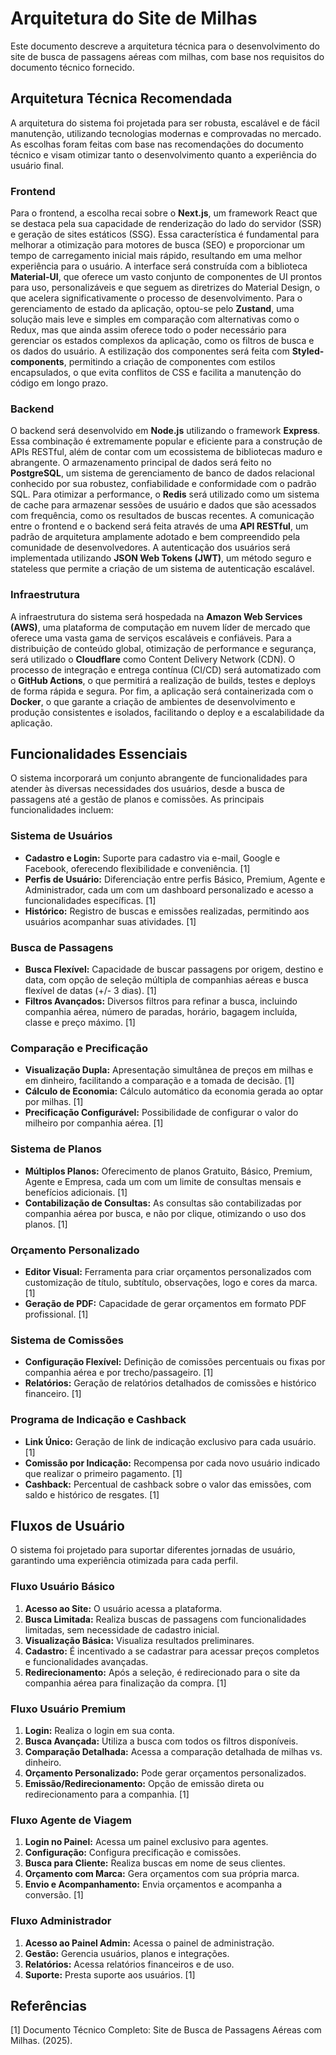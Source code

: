 # Arquitetura do Site de Milhas

Este documento descreve a arquitetura técnica para o desenvolvimento do site de busca de passagens aéreas com milhas, com base nos requisitos do documento técnico fornecido.

## Arquitetura Técnica Recomendada

A arquitetura do sistema foi projetada para ser robusta, escalável e de fácil manutenção, utilizando tecnologias modernas e comprovadas no mercado. As escolhas foram feitas com base nas recomendações do documento técnico e visam otimizar tanto o desenvolvimento quanto a experiência do usuário final.

### Frontend

Para o frontend, a escolha recai sobre o **Next.js**, um framework React que se destaca pela sua capacidade de renderização do lado do servidor (SSR) e geração de sites estáticos (SSG). Essa característica é fundamental para melhorar a otimização para motores de busca (SEO) e proporcionar um tempo de carregamento inicial mais rápido, resultando em uma melhor experiência para o usuário. A interface será construída com a biblioteca **Material-UI**, que oferece um vasto conjunto de componentes de UI prontos para uso, personalizáveis e que seguem as diretrizes do Material Design, o que acelera significativamente o processo de desenvolvimento. Para o gerenciamento de estado da aplicação, optou-se pelo **Zustand**, uma solução mais leve e simples em comparação com alternativas como o Redux, mas que ainda assim oferece todo o poder necessário para gerenciar os estados complexos da aplicação, como os filtros de busca e os dados do usuário. A estilização dos componentes será feita com **Styled-components**, permitindo a criação de componentes com estilos encapsulados, o que evita conflitos de CSS e facilita a manutenção do código em longo prazo.

### Backend

O backend será desenvolvido em **Node.js** utilizando o framework **Express**. Essa combinação é extremamente popular e eficiente para a construção de APIs RESTful, além de contar com um ecossistema de bibliotecas maduro e abrangente. O armazenamento principal de dados será feito no **PostgreSQL**, um sistema de gerenciamento de banco de dados relacional conhecido por sua robustez, confiabilidade e conformidade com o padrão SQL. Para otimizar a performance, o **Redis** será utilizado como um sistema de cache para armazenar sessões de usuário e dados que são acessados com frequência, como os resultados de buscas recentes. A comunicação entre o frontend e o backend será feita através de uma **API RESTful**, um padrão de arquitetura amplamente adotado e bem compreendido pela comunidade de desenvolvedores. A autenticação dos usuários será implementada utilizando **JSON Web Tokens (JWT)**, um método seguro e stateless que permite a criação de um sistema de autenticação escalável.

### Infraestrutura

A infraestrutura do sistema será hospedada na **Amazon Web Services (AWS)**, uma plataforma de computação em nuvem líder de mercado que oferece uma vasta gama de serviços escaláveis e confiáveis. Para a distribuição de conteúdo global, otimização de performance e segurança, será utilizado o **Cloudflare** como Content Delivery Network (CDN). O processo de integração e entrega contínua (CI/CD) será automatizado com o **GitHub Actions**, o que permitirá a realização de builds, testes e deploys de forma rápida e segura. Por fim, a aplicação será containerizada com o **Docker**, o que garante a criação de ambientes de desenvolvimento e produção consistentes e isolados, facilitando o deploy e a escalabilidade da aplicação.



## Funcionalidades Essenciais

O sistema incorporará um conjunto abrangente de funcionalidades para atender às diversas necessidades dos usuários, desde a busca de passagens até a gestão de planos e comissões. As principais funcionalidades incluem:

### Sistema de Usuários

- **Cadastro e Login:** Suporte para cadastro via e-mail, Google e Facebook, oferecendo flexibilidade e conveniência. [1]
- **Perfis de Usuário:** Diferenciação entre perfis Básico, Premium, Agente e Administrador, cada um com um dashboard personalizado e acesso a funcionalidades específicas. [1]
- **Histórico:** Registro de buscas e emissões realizadas, permitindo aos usuários acompanhar suas atividades. [1]

### Busca de Passagens

- **Busca Flexível:** Capacidade de buscar passagens por origem, destino e data, com opção de seleção múltipla de companhias aéreas e busca flexível de datas (+/- 3 dias). [1]
- **Filtros Avançados:** Diversos filtros para refinar a busca, incluindo companhia aérea, número de paradas, horário, bagagem incluída, classe e preço máximo. [1]

### Comparação e Precificação

- **Visualização Dupla:** Apresentação simultânea de preços em milhas e em dinheiro, facilitando a comparação e a tomada de decisão. [1]
- **Cálculo de Economia:** Cálculo automático da economia gerada ao optar por milhas. [1]
- **Precificação Configurável:** Possibilidade de configurar o valor do milheiro por companhia aérea. [1]

### Sistema de Planos

- **Múltiplos Planos:** Oferecimento de planos Gratuito, Básico, Premium, Agente e Empresa, cada um com um limite de consultas mensais e benefícios adicionais. [1]
- **Contabilização de Consultas:** As consultas são contabilizadas por companhia aérea por busca, e não por clique, otimizando o uso dos planos. [1]

### Orçamento Personalizado

- **Editor Visual:** Ferramenta para criar orçamentos personalizados com customização de título, subtítulo, observações, logo e cores da marca. [1]
- **Geração de PDF:** Capacidade de gerar orçamentos em formato PDF profissional. [1]

### Sistema de Comissões

- **Configuração Flexível:** Definição de comissões percentuais ou fixas por companhia aérea e por trecho/passageiro. [1]
- **Relatórios:** Geração de relatórios detalhados de comissões e histórico financeiro. [1]

### Programa de Indicação e Cashback

- **Link Único:** Geração de link de indicação exclusivo para cada usuário. [1]
- **Comissão por Indicação:** Recompensa por cada novo usuário indicado que realizar o primeiro pagamento. [1]
- **Cashback:** Percentual de cashback sobre o valor das emissões, com saldo e histórico de resgates. [1]

## Fluxos de Usuário

O sistema foi projetado para suportar diferentes jornadas de usuário, garantindo uma experiência otimizada para cada perfil.

### Fluxo Usuário Básico

1.  **Acesso ao Site:** O usuário acessa a plataforma.
2.  **Busca Limitada:** Realiza buscas de passagens com funcionalidades limitadas, sem necessidade de cadastro inicial.
3.  **Visualização Básica:** Visualiza resultados preliminares.
4.  **Cadastro:** É incentivado a se cadastrar para acessar preços completos e funcionalidades avançadas.
5.  **Redirecionamento:** Após a seleção, é redirecionado para o site da companhia aérea para finalização da compra. [1]

### Fluxo Usuário Premium

1.  **Login:** Realiza o login em sua conta.
2.  **Busca Avançada:** Utiliza a busca com todos os filtros disponíveis.
3.  **Comparação Detalhada:** Acessa a comparação detalhada de milhas vs. dinheiro.
4.  **Orçamento Personalizado:** Pode gerar orçamentos personalizados.
5.  **Emissão/Redirecionamento:** Opção de emissão direta ou redirecionamento para a companhia. [1]

### Fluxo Agente de Viagem

1.  **Login no Painel:** Acessa um painel exclusivo para agentes.
2.  **Configuração:** Configura precificação e comissões.
3.  **Busca para Cliente:** Realiza buscas em nome de seus clientes.
4.  **Orçamento com Marca:** Gera orçamentos com sua própria marca.
5.  **Envio e Acompanhamento:** Envia orçamentos e acompanha a conversão. [1]

### Fluxo Administrador

1.  **Acesso ao Painel Admin:** Acessa o painel de administração.
2.  **Gestão:** Gerencia usuários, planos e integrações.
3.  **Relatórios:** Acessa relatórios financeiros e de uso.
4.  **Suporte:** Presta suporte aos usuários. [1]

## Referências

[1] Documento Técnico Completo: Site de Busca de Passagens Aéreas com Milhas. (2025).
